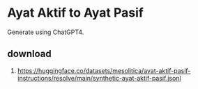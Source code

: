 # Ayat Aktif to Ayat Pasif

Generate using ChatGPT4.

## download

1. https://huggingface.co/datasets/mesolitica/ayat-aktif-pasif-instructions/resolve/main/synthetic-ayat-aktif-pasif.jsonl